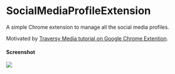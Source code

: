 # SocialMediaProfileExtension
 A simple Chrome extension to manage all the social media profiles.

Motivated by [Traversy Media tutorial on Google Chrome Extention](https://www.youtube.com/watch?v=wHZCYi1K664).

#### Screenshot
![](images/Screenshot.jpg)
